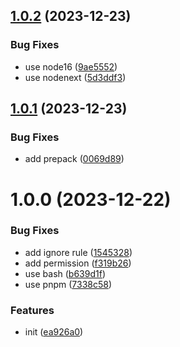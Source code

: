 ## [1.0.2](https://github.com/makotot/eslint-plugin-config-itself/compare/v1.0.1...v1.0.2) (2023-12-23)


### Bug Fixes

* use node16 ([9ae5552](https://github.com/makotot/eslint-plugin-config-itself/commit/9ae5552264fd9e325dcdd15116b16534d4da8a61))
* use nodenext ([5d3ddf3](https://github.com/makotot/eslint-plugin-config-itself/commit/5d3ddf331640b130e03d1339568680487a0bed6a))

## [1.0.1](https://github.com/makotot/eslint-plugin-config-itself/compare/v1.0.0...v1.0.1) (2023-12-23)


### Bug Fixes

* add prepack ([0069d89](https://github.com/makotot/eslint-plugin-config-itself/commit/0069d896f47091e7250ab85763a18f60d398a383))

# 1.0.0 (2023-12-22)


### Bug Fixes

* add ignore rule ([1545328](https://github.com/makotot/eslint-plugin-config-itself/commit/15453289107bc3688530a66902a9ea3ec17c1719))
* add permission ([f319b26](https://github.com/makotot/eslint-plugin-config-itself/commit/f319b264c1df8044d99a3dcccdc596385f74c257))
* use bash ([b639d1f](https://github.com/makotot/eslint-plugin-config-itself/commit/b639d1f9dafd222a4432fd406fe40241ca717333))
* use pnpm ([7338c58](https://github.com/makotot/eslint-plugin-config-itself/commit/7338c5844530f90971ed30cd786fc119bfd95343))


### Features

* init ([ea926a0](https://github.com/makotot/eslint-plugin-config-itself/commit/ea926a054abd1084cb4614ff76325f49f2de582d))
